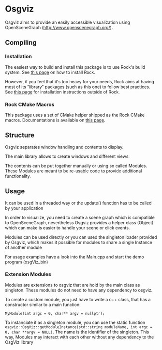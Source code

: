 # Osgviz

Osgviz aims to provide an easily accessible visualization using OpenSceneGraph (http://www.openscenegraph.org/).

## Compiling

### Installation

The easiest way to build and install this package is to use Rock's build system.
See [this page](http://rock-robotics.org/stable/documentation/installation.html)
on how to install Rock.

However, if you feel that it's too heavy for your needs, Rock aims at having
most of its "library" packages (such as this one) to follow best practices. See
[this page](http://rock-robotics.org/stable/documentation/packages/outside_of_rock.html)
for installation instructions outside of Rock.

### Rock CMake Macros

This package uses a set of CMake helper shipped as the Rock CMake macros.
Documentations is available on [this page](http://rock-robotics.org/stable/documentation/packages/cmake_macros.html).


## Structure

Osgviz separates window handling and contents to display.

The main library allows to create windows and different views.

The contents can be put together manually or using so called Modules.
These Modules are meant to be re-usable code to provide additional functionality.


## Usage

It can be used in a threaded way or the update() function has to be called by your application

In order to visualize, you need to create a scene graph which is compatible to OpenSceneGraph,
nevertheless Osgviz provides a helper class (Object) which can make is easier to handle your scene or click events.

Modules can be used directly or you can used the singleton loader provided by Osgviz, which makes it possible for modules to 
share a single Instance of another module

For usage examples have a look into the Main.cpp and start the demo program (osgViz_bin) 


### Extension Modules

Modules are extensions to osgviz that are hold by the main class as singleton.
These modules do not need to have any dependency to osgviz.

To create a custom module, you just have to write a c++ class, that has a constructor similar to a main function:

`MyModule(int argc = 0, char** argv = nullptr);` 

To instanciate it as a singleton module, you can use the static function `osgviz::OsgViz::getModuleInstance(std::string moduleName, int argc = 0, char **argv = NULL)`.
The name is the identifier of the singleton. This way, Modules may interact with each other without any dependency to the OsgViz library

